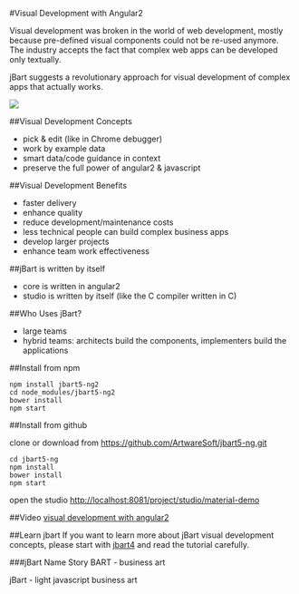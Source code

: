 #Visual Development with Angular2

Visual development was broken in the world of web development, mostly because pre-defined visual components could not be re-used anymore.
The industry accepts the fact that complex web apps can be developed only textually.

jBart suggests a revolutionary approach for visual development of complex apps that actually works.

![](https://storage.googleapis.com/jbartcommunity/jbart5-material.png)


##Visual Development Concepts
- pick & edit (like in Chrome debugger)
- work by example data
- smart data/code guidance in context
- preserve the full power of angular2 & javascript

##Visual Development Benefits
- faster delivery
- enhance quality
- reduce development/maintenance costs
- less technical people can build complex business apps
- develop larger projects
- enhance team work effectiveness

##jBart is written by itself
- core is written in angular2
- studio is written by itself (like the C compiler written in C)

##Who Uses jBart?
- large teams
- hybrid teams: architects build the components, implementers build the applications

##Install from npm

	npm install jbart5-ng2
	cd node_modules/jbart5-ng2
	bower install
	npm start

##Install from github

clone or download from https://github.com/ArtwareSoft/jbart5-ng.git

	cd jbart5-ng
	npm install
	bower install
	npm start

open the studio [http://localhost:8081/project/studio/material-demo](http://localhost:8081/project/studio/material-demo)

##Video
[visual development with angular2](http://www.screencast.com/t/5kaJDduxzaci)

##Learn jbart
If you want to learn more about jBart visual development concepts, please start with [jbart4](https://github.com/ArtwareSoft/jbart4)
 and read the tutorial carefully.

###jBart Name Story
BART - business art

jBart - light javascript business art
